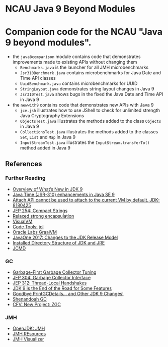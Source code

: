 NCAU Java 9 Beyond Modules
==========================

# Companion code for the NCAU "Java 9 beyond modules".

 * the `java8comparison` module contains code that demonstrates improvements made to existing APIs without changing them
   * `Benchmarks.java` is the launcher for all JMH microbenchmarks
   * `Jsr310Benchmark.java` contains microbenchmarks for Java Date and Time API classes
   * `UuidBenchmark.java` contains microbenchmarks for UUID
   * `StringLayout.java` demonstrates string layout changes in Java 9
   * `Jsr310Test.java` shows bugs in the fixed the Java Date and Time API in Java 9
 * the `newwith9` contains code that demonstrates new APIs with Java 9
   * `jce.jsh` illustrates how to use JShell to check for unlimited strength Java Cryptography Extensions
   * `ObjectsTest.java` illustrates the methods added to the class `Objects` in Java 9
   * `CollectionsTest.java` illustrates the methods added to the classes `Set`, `List` and `Map` in Java 9
   * `InputStreamTest.java` illustrates the `InputStream.transferTo()` method added in Java 9

## References

### Further Reading
 * [Overview of What’s New in JDK 9](https://docs.oracle.com/javase/9/whatsnew/toc.htm#JSNEW-GUID-C23AFD78-C777-460B-8ACE-58BE5EA681F6)
 * [Java Time (JSR-310) enhancements in Java SE 9](http://blog.joda.org/2017/02/java-time-jsr-310-enhancements-java-9.html)
 * [Attach API cannot be used to attach to the current VM by default, JDK-8180425](http://www.oracle.com/technetwork/java/javase/9-notes-3745703.html#JDK-8178380)
 * [JEP 254: Compact Strings](http://openjdk.java.net/jeps/254)
 * [Relaxed strong encapsulation](http://openjdk.java.net/jeps/261#Relaxed-strong-encapsulation)
 * [VisualVM](https://visualvm.github.io/)
 * [Code Tools: jol](http://openjdk.java.net/projects/code-tools/jol/)
 * [Oracle Labs GraalVM](http://www.oracle.com/technetwork/oracle-labs/program-languages/downloads/index.html)
 * [JavaOne 2017: Changes to the JDK Release Model](https://www.youtube.com/watch?v=UeyyLielXsU)
 * [Installed Directory Structure of JDK and JRE](https://docs.oracle.com/javase/9/install/installed-directory-structure-jdk-and-jre.htm#JSJIG-GUID-F7178F2F-DC92-47E9-8062-CA6B2612D350)
 * [JCMD](https://docs.oracle.com/javase/9/tools/jcmd.htm#JSWOR743)

### GC
 * [Garbage-First Garbage Collector Tuning](https://docs.oracle.com/javase/9/gctuning/garbage-first-garbage-collector-tuning.htm#JSGCT-GUID-90E30ACA-8040-432E-B3A0-1E0440AB556A)
 * [JEP 304: Garbage Collector Interface](http://openjdk.java.net/jeps/304)
 * [JEP 312: Thread-Local Handshakes](http://openjdk.java.net/jeps/312)
 * [JDK 9 is the End of the Road for Some Features](https://marxsoftware.blogspot.ch/2017/01/jdk-9-is-end-of-road-for-some-features.html)
 * [Goodbye PrintGCDetails... and Other JDK 9 Changes!](https://www.infoq.com/presentations/java-9-gc)
 * [Shenandoah GC](https://wiki.openjdk.java.net/display/shenandoah/Main)
 * [CFV: New Project: ZGC](http://mail.openjdk.java.net/pipermail/announce/2017-October/000237.html)

### JMH
 * [OpenJDK: JMH](openjdk.java.net/projects/code-tools/jmh/)
 * [JMH REsources](https://psy-lob-saw.blogspot.ch/p/jmh-related-posts.html)
 * [JMH Visualizer](http://jmh.morethan.io/)
 